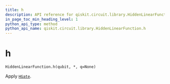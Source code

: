 ```yaml
---
title: h
description: API reference for qiskit.circuit.library.HiddenLinearFunction.h
in_page_toc_min_heading_level: 1
python_api_type: method
python_api_name: qiskit.circuit.library.HiddenLinearFunction.h
---
```


# h

<span id="qiskit.circuit.library.HiddenLinearFunction.h" />

`HiddenLinearFunction.h(qubit, *, q=None)`

Apply [`HGate`](qiskit.circuit.library.HGate "qiskit.circuit.library.HGate").

